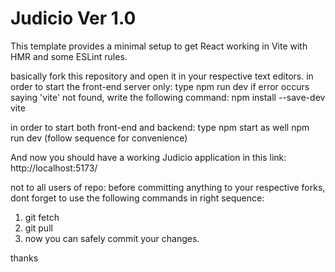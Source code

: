 # Judicio Ver 1.0

This template provides a minimal setup to get React working in Vite with HMR and some ESLint rules.
 
 basically fork this repository and open it in your respective text editors. 
 in order to start the front-end server only: type npm run dev
                                              if error occurs saying 'vite' not found, write the following command:
                                              npm install --save-dev vite

in order to start both front-end and backend: type npm start as well npm run dev (follow sequence for convenience)

And now you should have a working Judicio application in this link: http://localhost:5173/

not to all users of repo: before committing anything to your respective forks, dont forget to use the following commands in right sequence:
1. git fetch  
2. git pull
3. now you can safely commit your changes.

thanks